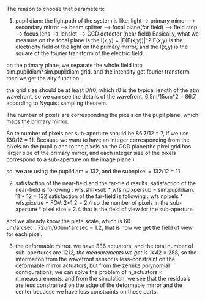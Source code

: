  The reason to choose that parameters:

 1. pupil diam:
 the lightpath of the system is like:
 light--> primary mirror --> secondary mirror --> beam splitter --> focal plane(far field)
                                                                --> field stop --> focus lens --> lenslet --> CCD detector (near field)
Basically, what we measure on the focal plane is the I(x,y) = |F(E(x,y))|^2
E(x,y) is the electricity field of the light on the primary mirror, and the I(x,y) is the square of the fourier transform of the electric field.

on the primary plane, we separate the whole field into sim.pupildiam*sim.pupildiam grid. and the intensity got fourier transform then we get the airy function.

the grid size should be at least D/r0, which r0 is the typical length of the atm wavefront, so we can see the details of the wavefront.
6.5m/15cm*2 = 86.7, according to Nyquist sampling theorem.

The number of pixels are corresponding the pixels on the pupil plane, which maps the primary mirror.

So te number of pixels per sub-aperture should be 86.7/12 = 7, if we use 130/12 = 11. Because we want to have an integer corresponding from the pixels on the pupil plane to the pixels on the CCD plane(the pixel grid has larger size of the primary mirror, and each integer size of the pixels correspond to a sub-aperture on the image plane.)

so, we are using the pupildiam = 132, and the subnpixel = 132/12 = 11.

 2. satisfaction of the near-field and the far-field results.
satisfaction of the near-field is following : wfs.shnxsub * wfs.npixpersub = sim.pupildiam.  11 * 12 = 132
satisfaction of the far-field is following : wfs.npixels * wfs.pixsize = FOV. 2*1.2 = 2.4
so the number of pixels in the sub-aperture * pixel size = 2.4 that is the field of view for the sub-aperture.

and we already know the plate scale, which is 60 um/arcsec...72um/60um*arcsec = 1.2, that is how we get the field of view for each pixel.


 3. the deformable mirror.
we have 336 actuators, and the total number of sub-apertures are 12*12, the measurements we get is 144*2 = 288, so the informaiton from the wavefront sensor is less-constraint on the deformable mirror actuators, but from the zernike polynomial configurations, we can solve the problem of n_actuators < n_meausurements.
and from the simulation, we see that the residuals are less constrained on the edge of the deformable mirror and the center because we have less constraints on these parts.

